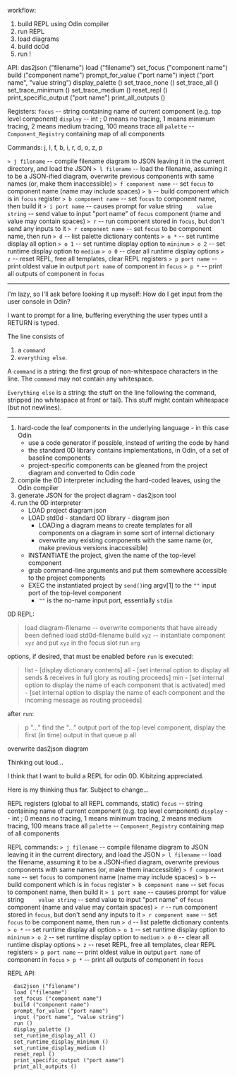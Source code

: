 workflow:
1. build REPL using Odin compiler
2. run REPL
3. load diagrams
4. build dc0d
5. run !

API:
  das2json ("filename")
  load ("filename")
  set_focus ("component name")
  build ("component name")
  prompt_for_value ("port name")
  inject ("port name", "value string")
  display_palette ()
  set_trace_none ()
  set_trace_all ()
  set_trace_minimum ()
  set_trace_medium ()
  reset_repl ()
  print_specific_output ("port name")
  print_all_outputs ()

Registers:
`focus` -- string containing name of current component (e.g. top level component)
`display` -- int ; 0 means no tracing, 1 means minimum tracing, 2 means medium tracing, 100 means trace all
`palette` -- `Component_Registry` containing map of all components

Commands: j, l, f, b, i, r, d, o, z, p

`> j filename` -- compile filename diagram to JSON leaving it in the current directory, and load the JSON
`> l filename` -- load the filename, assuming it to be a JSON-ified diagram, overwrite previous components with same names (or, make them inaccessible)
`> f component name` -- set `focus` to component name (name may include spaces)
`> b` -- build component which is in `focus` register
`> b component name` -- set `focus` to component name, then build it
`> i port name` -- causes prompt for value string
`    value string` -- send value to input "port name" of `focus` component (name and value may contain spaces)
`> r` -- run component stored in `focus`, but don't send any inputs to it
`> r component name` -- set `focus` to be component name, then run
`> d` -- list palette dictionary contents
`> o *` -- set runtime display all option
`> o 1` -- set runtime display option to `mininum`
`> o 2` -- set runtime display option to `medium`
`> o 0` -- clear all runtime display options
`> z` -- reset REPL, free all templates, clear REPL registers
`> p port name` -- print oldest value in output `port name` of component in `focus`
`> p *` -- print all outputs of component in `focus`

---

I'm lazy, so I'll ask before looking it up myself: How do I get input from the user console in Odin?

I want to prompt for a line, buffering everything the user types until a RETURN is typed.

The line consists of
1. a `command`
2. `everything else`.

A `command` is a string: the first group of non-whitespace characters in the line. The `command` may not contain any whitespace.

`Everything else` is a string: the stuff on the line following the command, stripped (no whitespace at front or tail). This stuff might contain whitespace (but not newlines).


---


1. hard-code the leaf components in the underlying language - in this case Odin
   - use a code generator if possible, instead of writing the code by hand
   - the standard 0D library contains implementations, in Odin, of a set of baseline components
   - project-specific components can be gleaned from the project diagram and converted to Odin code
2. compile the 0D interpreter including the hard-coded leaves, using the Odin compiler
3. generate JSON for the project diagram - das2json tool
4. run the 0D interpreter
   - LOAD project diagram json
   - LOAD std0d - standard 0D library - diagram json
	 - LOADing a diagram means to create templates for all components on a diagram in some sort of internal dictionary
	 - overwrite any existing components with the same name (or, make previous versions inaccessible)
   - INSTANTIATE the project, given the name of the top-level component
   - grab command-line arguments and put them somewhere accessible to the project components
   - EXEC the instantiated project by `send()`ing argv[1] to the `""` input port of the top-level component
	 - `""` is the no-name input port, essentially `stdin`
   
0D REPL:
> load diagram-filename -- overwrite components that have already been defined
> load std0d-filename
> build `xyz` -- instantiate component `xyz` and put `xyz` in the focus slot
> run `arg`

options, if desired, that must be enabled before `run` is executed:
> list - [display dictionary contents]
> all - [set internal option to display all sends & receives in full glory as routing proceeds]
> min - [set internal option to display the name of each component that is activated]
> med - [set internal option to display the name of each component and the incoming message as routing proceeds]

after `run`:
> p "..." find the "..." output port of the top level component, display the first (in time) output in that queue
> p all

overwrite
das2json diagram

Thinking out loud...

I think that I want to build a REPL for odin 0D. Kibitzing appreciated.

Here is my thinking thus far. Subject to change...

REPL registers (global to all REPL commands, static)
`focus` -- string containing name of current component (e.g. top level component)
`display` -- int ; 0 means no tracing, 1 means minimum tracing, 2 means medium tracing, 100 means trace all
`palette` -- `Component_Registry` containing map of all components

REPL commands:
`> j filename` -- compile filename diagram to JSON leaving it in the current directory, and load the JSON
`> l filename` -- load the filename, assuming it to be a JSON-ified diagram, overwrite previous components with same names (or, make them inaccessible)
`> f component name` -- set `focus` to component name (name may include spaces)
`> b` -- build component which is in `focus` register
`> b component name` -- set `focus` to component name, then build it
`> i port name` -- causes prompt for value string
`    value string` -- send value to input "port name" of `focus` component (name and value may contain spaces)
`> r` -- run component stored in `focus`, but don't send any inputs to it
`> r component name` -- set `focus` to be component name, then run
`> d` -- list palette dictionary contents
`> o *` -- set runtime display all option
`> o 1` -- set runtime display option to `mininum`
`> o 2` -- set runtime display option to `medium`
`> o 0` -- clear all runtime display options
`> z` -- reset REPL, free all templates, clear REPL registers
`> p port name` -- print oldest value in output `port name` of component in `focus`
`> p *` -- print all outputs of component in `focus`

REPL API:
```
  das2json ("filename")
  load ("filename")
  set_focus ("component name")
  build ("component name")
  prompt_for_value ("port name")
  input ("port name", "value string")
  run ()
  display_palette ()
  set_runtime_display_all ()
  set_runtime_display_minimum ()
  set_runtime_display_medium ()
  reset_repl ()
  print_specific_output ("port name")
  print_all_outputs ()
```

  
